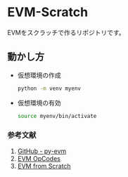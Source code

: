 # EVM-Scratch
EVMをスクラッチで作るリポジトリです。

## 動かし方

- 仮想環境の作成

    ```bash
    python -m venv myenv
    ```

- 仮想環境の有効

    ```bash
    source myenv/bin/activate
    ```

### 参考文献
1. [GitHub - py-evm](https://github.com/ethereum/py-evm)
2. [EVM OpCodes](https://www.evm.codes/)
3. [EVM from Scratch](https://evm-from-scratch.xyz/)
